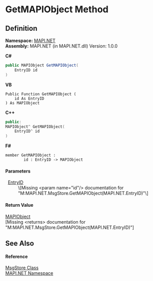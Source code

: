 # GetMAPIObject Method




## Definition
**Namespace:** <a href="5bef4637-66f8-16d4-e5f4-4d0da57a1538.md">MAPI.NET</a>  
**Assembly:** MAPI.NET (in MAPI.NET.dll) Version: 1.0.0

**C#**
``` C#
public MAPIObject GetMAPIObject(
	EntryID id
)
```
**VB**
``` VB
Public Function GetMAPIObject ( 
	id As EntryID
) As MAPIObject
```
**C++**
``` C++
public:
MAPIObject^ GetMAPIObject(
	EntryID^ id
)
```
**F#**
``` F#
member GetMAPIObject : 
        id : EntryID -> MAPIObject 
```



#### Parameters
<dl><dt>  <a href="db2ff999-cb6d-b06d-47cc-55b8797d7482.md">EntryID</a></dt><dd>\[Missing &lt;param name="id"/&gt; documentation for "M:MAPI.NET.MsgStore.GetMAPIObject(MAPI.NET.EntryID)"\]</dd></dl>

#### Return Value
<a href="6aa245b8-3fdd-0cd0-a3f7-bdccb4596d2c.md">MAPIObject</a>  
\[Missing &lt;returns&gt; documentation for "M:MAPI.NET.MsgStore.GetMAPIObject(MAPI.NET.EntryID)"\]

## See Also


#### Reference
<a href="6f2a2863-4894-51bc-e286-04b5a90167ef.md">MsgStore Class</a>  
<a href="5bef4637-66f8-16d4-e5f4-4d0da57a1538.md">MAPI.NET Namespace</a>  
